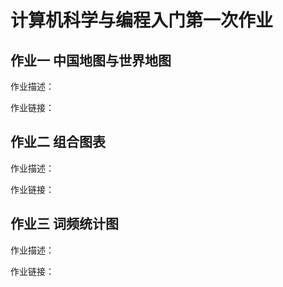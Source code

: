 # 计算机科学与编程入门第一次作业

## 作业一  中国地图与世界地图

作业描述：

作业链接：

## 作业二  组合图表

作业描述：

作业链接：

## 作业三  词频统计图

作业描述：

作业链接：

